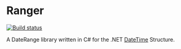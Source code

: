 Ranger
===================
[![Build status](https://ci.appveyor.com/api/projects/status/b7x7q40qbyf0xegt?svg=true)](https://ci.appveyor.com/project/dnlowman/ranger)

A DateRange library written in C# for the .NET [DateTime](https://msdn.microsoft.com/en-us/library/system.datetime%28v=vs.110%29.aspx) Structure.
